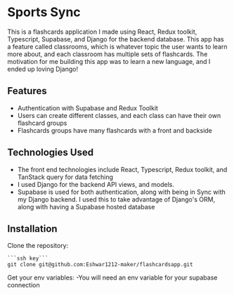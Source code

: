 # Sports Sync

This is a flashcards application I made using React, Redux toolkit, Typescript, Supabase, and Django for the backend database. This app has a feature called classrooms, 
which is whatever topic the user wants to learn more about, and each classroom has multiple sets of flashcards. The motivation for me building this app was to learn a new
language, and I ended up loving Django!

## Features

- Authentication with Supabase and Redux Toolkit
- Users can create different classes, and each class can have their own flashcard groups
- Flashcards groups have many flashcards with a front and backside


## Technologies Used

- The front end technologies include React, Typescript, Redux toolkit, and TanStack query for data fetching
- I used Django for the backend API views, and models. 
- Supabase is used for both authentication, along with being in Sync with my Django backend. I used this to take advantage of Django's ORM, along with having a Supabase hosted database

## Installation

Clone the repository:

    ```ssh key```
    git clone git@github.com:Eshwar1212-maker/flashcardsapp.git

Get your env variables:
    -You will need an env variable for your supabase connection
